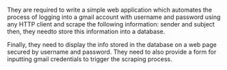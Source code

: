 They are required to write a simple web application which automates the process of logging into a gmail account with username and password using any HTTP client and scrape the following information: 
sender and subject
then, they needto store this information into a database.

Finally, they need to display the info stored in the database on a web page secured by username and password. They need to also provide a form for inputting gmail credentials to trigger the scraping process.